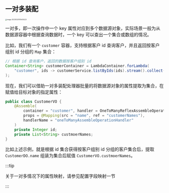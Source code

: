 ## 一对多装配

<img src="https://img.xiajibagao.top/image-20230320105459223.png" alt="image-20230320105459223" style="zoom: 33%;" />

一对多，即一次操作中一个 key 属性对应到多个数据源对象，实际场景一般为从数据源容器中根据查询数据时，一个 key 可以查出一个集合或数组的情况。

比如，我们有一个 `customer` 容器，支持根据客户 id 查询客户，并且返回按客户组别 id 分组的 `Map` 集合：

~~~java
// 根据 id 查询客户，返回的数据按客户组别 id 
Container<String> customerContainer = LambdaContainer.forLambda(
	"customer", ids -> customerService.listByIds(ids).stream().collect(Collectors.groupBy(CustomerDO::getGroupId))
);
~~~

现在，我们可以借助一对多装配处理器批量的将数据源对象的属性提取为集合，在赋值给目标对象的指定属性：

~~~java
public class CustomerVO {
    @Assemble(
        container = "customer", handler = OneToManyReflexAssembleOperationHandler.class,
        props = @Mapping(src = "name", ref = "customerNames"),
        handlerName = "oneToManyAssembleOperationHandler"
    )
    private Integer id;
    private List<String> custmoerNames;
}
~~~

比如上述示例，就是根据 id 集合获得按客户组别 id 分组的客户集合后，提取 `CustomerDO.name` 组装为集合后赋值 `CustomerVO.custmoerNames`。

:::tip

关于一对多情况下的属性映射，请参见配置字段映射一节

:::
